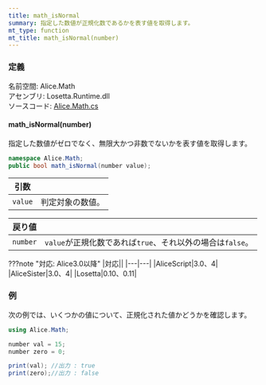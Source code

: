 ```yaml
---
title: math_isNormal
summary: 指定した数値が正規化数であるかを表す値を取得します。
mt_type: function
mt_title: math_isNormal(number)
---
```


### 定義
名前空間: Alice.Math<br/>
アセンブリ: Losetta.Runtime.dll<br/>
ソースコード: [Alice.Math.cs](https://github.com/WSOFT-Project/Losetta/blob/master/Losetta.Runtime/Alice.Math.cs)

#### math_isNormal(number)

指定した数値がゼロでなく、無限大かつ非数でないかを表す値を取得します。

```cs title="AliceScript"
namespace Alice.Math;
public bool math_isNormal(number value);
```

|引数| |
|-|-|
|`value`|判定対象の数値。|

|戻り値| |
|-|-|
|`number`|`value`が正規化数であれば`true`、それ以外の場合は`false`。|

???note "対応: Alice3.0以降"
    |対応||
    |---|---|
    |AliceScript|3.0、4|
    |AliceSister|3.0、4|
    |Losetta|0.10、0.11|

### 例
次の例では、いくつかの値について、正規化された値かどうかを確認します。

```cs title="AliceScript"
using Alice.Math;

number val = 15;
number zero = 0;

print(val); //出力 : true
print(zero);//出力 : false
```